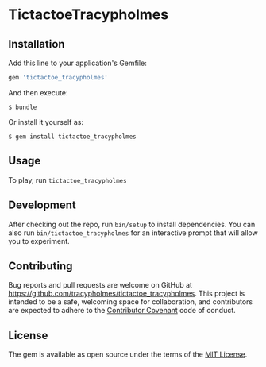 # TictactoeTracypholmes




## Installation

Add this line to your application's Gemfile:

```ruby
gem 'tictactoe_tracypholmes'
```

And then execute:

    $ bundle

Or install it yourself as:

    $ gem install tictactoe_tracypholmes

## Usage

To play, run `tictactoe_tracypholmes`

## Development

After checking out the repo, run `bin/setup` to install dependencies. You can also run `bin/tictactoe_tracypholmes` for an interactive prompt that will allow you to experiment.

## Contributing

Bug reports and pull requests are welcome on GitHub at https://github.com/tracypholmes/tictactoe_tracypholmes. This project is intended to be a safe, welcoming space for collaboration, and contributors are expected to adhere to the [Contributor Covenant](http://contributor-covenant.org) code of conduct.


## License

The gem is available as open source under the terms of the [MIT License](http://opensource.org/licenses/MIT).
